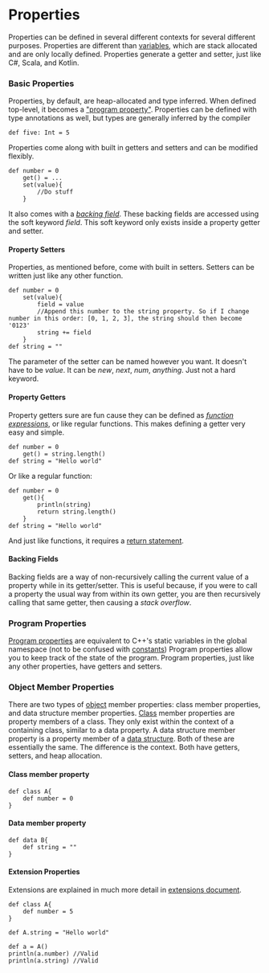 # Properties
Properties can be defined in several different contexts for several different purposes. Properties are different than [variables](VARIABLES.md), which are stack allocated and are only locally defined. Properties generate a getter and setter, just like C#, Scala, and Kotlin.

### Basic Properties
Properties, by default, are heap-allocated and type inferred. When defined top-level, it becomes a ["program property"](#Program-Properties).
Properties can be defined with type annotations as well, but types are generally inferred by the compiler
```
def five: Int = 5
```
Properties come along with built in getters and setters and can be modified flexibly.
```
def number = 0
    get() = ...
    set(value){
        //Do stuff
    }
```
It also comes with a *[backing field](#Backing-Fields)*. These backing fields are accessed using the soft keyword *field*. This soft keyword only exists inside a property getter and setter.

#### Property Setters
Properties, as mentioned before, come with built in setters. Setters can be written just like any other function.
```
def number = 0
    set(value){
    	field = value
        //Append this number to the string property. So if I change number in this order: [0, 1, 2, 3], the string should then become '0123'
        string += field
    }
def string = ""
```

The parameter of the setter can be named however you want. It doesn't have to be *value*. It can be *new*, *next*, *num*, *anything*. Just not a hard keyword.

#### Property Getters
Property getters sure are fun cause they can be defined as *[function expressions](FUNCTIONS.md#FUNCTION-EXPRESSIONS)*, or like regular functions. This makes defining a getter very easy and simple.

```
def number = 0
    get() = string.length()
def string = "Hello world"
```
Or like a regular function:
```
def number = 0
    get(){
        println(string)
        return string.length()
    }
def string = "Hello world"
```
And just like functions, it requires a [return statement](FUNCTIONS.md#RETURN-STATEMENTS).

#### Backing Fields
Backing fields are a way of non-recursively calling the current value of a property while in its getter/setter. This is useful because, if you were to call a property the usual way from within its own getter, you are then recursively calling that same getter, then causing a *stack overflow*.

### Program Properties
[Program properties](PROGRAM_PROPERTIES.md) are equivalent to C++'s static variables in the global namespace (not to be confused with [constants](CONSTANTS.md))
Program properties allow you to keep track of the state of the program. Program properties, just like any other properties, have getters and setters.

### Object Member Properties
There are two types of [object](OBJECTS.md) member properties: class member properties, and data structure member properties. [Class](CLASSES.md) member properties are property members of a class. They only exist within the context of a containing class, similar to a data property. A data structure member property is a property member of a [data structure](DATA_STRUCTURES.md). Both of these are essentially the same. The difference is the context. Both have getters, setters, and heap allocation.

#### Class member property
```
def class A{
    def number = 0
}
```

#### Data member property
```
def data B{
    def string = ""
}
```

#### Extension Properties
Extensions are explained in much more detail in [extensions document](EXTENSIONS.md#Extension-Properties).
```
def class A{
    def number = 5
}

def A.string = "Hello world"

def a = A()
println(a.number) //Valid
println(a.string) //Valid
```